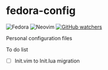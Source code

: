 # fedora-config
![Fedora](https://img.shields.io/badge/Fedora-294172?style=for-the-badge&logo=fedora&logoColor=white) ![Neovim](https://img.shields.io/badge/NeoVim-%2357A143.svg?&style=for-the-badge&logo=neovim&logoColor=white) [![GitHub watchers](https://img.shields.io/github/watchers/Naereen/StrapDown.js.svg?style=social&label=Watch&maxAge=2592000)](https://GitHub.com/Naereen/StrapDown.js/watchers/)

Personal configuration files 

To do list
- [ ] Init.vim to Init.lua migration
